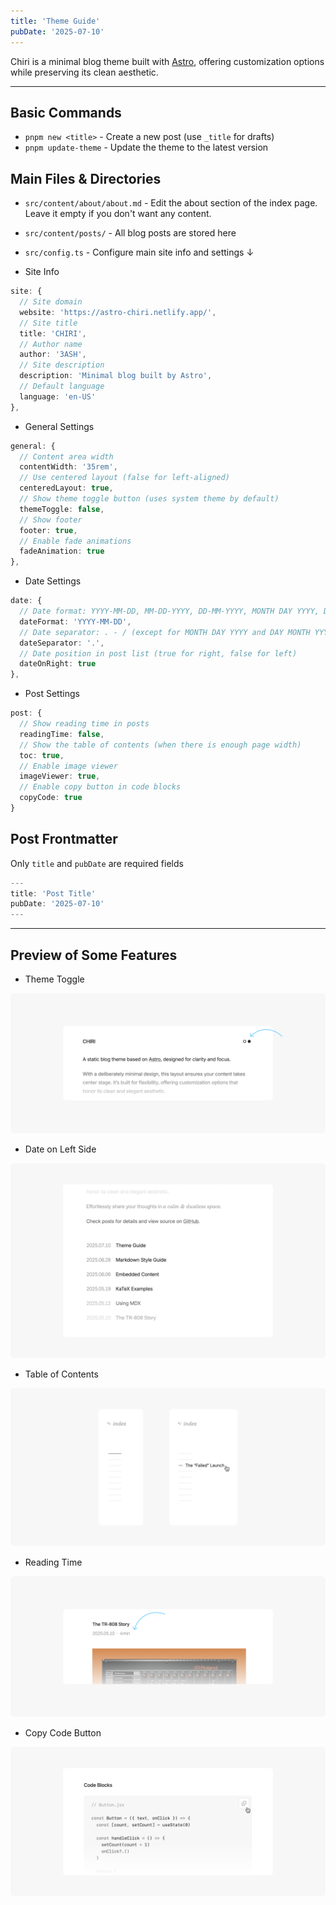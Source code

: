 ```yaml
---
title: 'Theme Guide'
pubDate: '2025-07-10'
---
```


Chiri is a minimal blog theme built with [Astro](https://astro.build), offering customization options while preserving its clean aesthetic.

---

## Basic Commands

- `pnpm new <title>` - Create a new post (use `_title` for drafts)
- `pnpm update-theme` - Update the theme to the latest version

## Main Files & Directories

- `src/content/about/about.md` - Edit the about section of the index page. Leave it empty if you don't want any content.
- `src/content/posts/` - All blog posts are stored here
- `src/config.ts` - Configure main site info and settings ↓

- Site Info

```ts
site: {
  // Site domain
  website: 'https://astro-chiri.netlify.app/',
  // Site title
  title: 'CHIRI',
  // Author name
  author: '3ASH',
  // Site description
  description: 'Minimal blog built by Astro',
  // Default language
  language: 'en-US'
},
```

- General Settings

```ts
general: {
  // Content area width
  contentWidth: '35rem',
  // Use centered layout (false for left-aligned)
  centeredLayout: true,
  // Show theme toggle button (uses system theme by default)
  themeToggle: false,
  // Show footer
  footer: true,
  // Enable fade animations
  fadeAnimation: true
},
```

- Date Settings

```ts
date: {
  // Date format: YYYY-MM-DD, MM-DD-YYYY, DD-MM-YYYY, MONTH DAY YYYY, DAY MONTH YYYY
  dateFormat: 'YYYY-MM-DD',
  // Date separator: . - / (except for MONTH DAY YYYY and DAY MONTH YYYY)
  dateSeparator: '.',
  // Date position in post list (true for right, false for left)
  dateOnRight: true
},
```

- Post Settings

```ts
post: {
  // Show reading time in posts
  readingTime: false,
  // Show the table of contents (when there is enough page width)
  toc: true,
  // Enable image viewer
  imageViewer: true,
  // Enable copy button in code blocks
  copyCode: true
}
```

## Post Frontmatter

Only `title` and `pubDate` are required fields

```ts
---
title: 'Post Title'
pubDate: '2025-07-10'
---
```

---

## Preview of Some Features

- Theme Toggle

![_Theme Toggle Button](./_assets/theme-toggle.png)

- Date on Left Side

![_Date on Left Side](./_assets/date-on-left.png)

- Table of Contents

![_Table of Contents](./_assets/toc.png)

- Reading Time

![_Reading Time Display](./_assets/reading-time.png)

- Copy Code Button

![_Copy Code Button](./_assets/copy-code.png)
